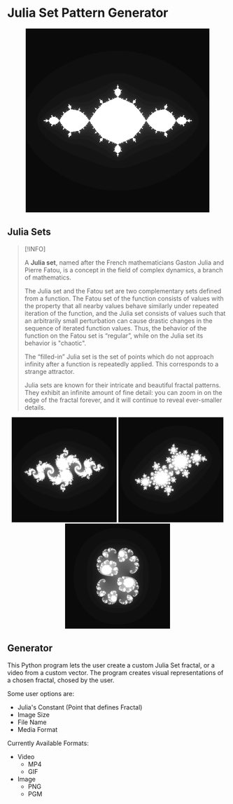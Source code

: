 
# Julia Set Pattern Generator

<p align="center">
    <img src="https://github.com/joao-beirao/julia-sets/blob/main/videos/%20-1%2B0iTo0%2Bi.gif" width="420" title="GIF Preview">
</p>

## Julia Sets

> [!INFO]
>
> A **Julia set**, named after the French mathematicians Gaston Julia and Pierre Fatou, is a concept in the field of complex dynamics, a branch of mathematics.
>
> The Julia set and the Fatou set are two complementary sets defined from a function. The Fatou set of the function consists of values with the property that all nearby values behave similarly under repeated iteration of the function, and the Julia set consists of values such that an arbitrarily small perturbation can cause drastic changes in the sequence of iterated function values. Thus, the behavior of the function on the Fatou set is “regular”, while on the Julia set its behavior is "chaotic".
>
> The “filled-in” Julia set is the set of points which do not approach infinity after a function is repeatedly applied. This corresponds to a strange attractor.
>
>Julia sets are known for their intricate and beautiful fractal patterns. They exhibit an infinite amount of fine detail: you can zoom in on the edge of the fractal forever, and it will continue to reveal ever-smaller details.

<p align="center">
    <img src="./images/example1.png" width="240" title="P(z) = z2 −0.8 + 0.156i">
    <img src="./images/example2.png" width="240" title="P(z) =z2−0.4+0.6i">
    <img src="./images/example3.png" width="240" title="P(z) =z2+ 0.285 + 0.01i">
</p>


## Generator

This Python program lets the user create a custom Julia Set fractal, or a video from a custom vector. The program creates visual representations of a chosen fractal, chosed by the user.

Some user options are:
 - Julia's Constant (Point that defines Fractal)
 - Image Size
 - File Name
 - Media Format

Currently Available Formats:

   - Video
     - MP4
     - GIF
   - Image
     - PNG
     - PGM

